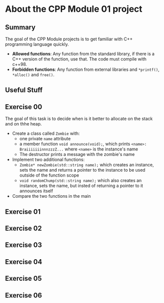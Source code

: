 # About the CPP Module 01 project

## Summary
The goal of the CPP Module projects is to get familiar with C++ programming language quickly.
- **Allowed functions**: Any function from the standard library, if there is a C++ version of the function, use that. The code must compile with c++98.
- **Forbidden functions**: Any function from external libraries and `*printf()`, `*alloc()` and `free()`.

## Useful Stuff


## Exercise 00
The goal of this task is to decide when is it better to allocate on the stack and on thhe heap.
- Create a class called `Zombie` with:
	- one private `name` attribute
	- a member function `void announce(void);`, which prints `<name>: BraiiiiiiinnnzzzZ...` where `<name>` is the instance's name
	- The destructor prints a message with the zombie's name
- Implement two additional functions:
	- `Zombie* newZombie(std::string name);` which creates an instance, sets the name and returns a pointer to the instance to be used outside of the function scope
	- `void randomChump(std::string name);` which also creates an instance, sets the name, but insted of returning a pointer to it announces itself
- Compare the two functions in the main

## Exercise 01

## Exercise 02

## Exercise 03

## Exercise 04

## Exercise 05

## Exercise 06
